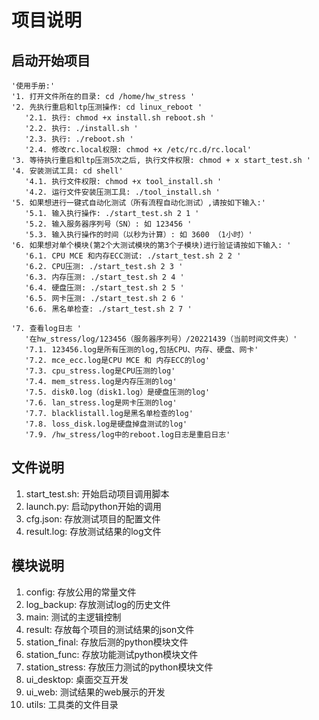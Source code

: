 # 项目说明

## 启动开始项目

```
'使用手册:'
'1. 打开文件所在的目录: cd /home/hw_stress '
'2. 先执行重启和ltp压测操作: cd linux_reboot '
   '2.1. 执行: chmod +x install.sh reboot.sh '
   '2.2. 执行: ./install.sh '
   '2.3. 执行: ./reboot.sh '
   '2.4. 修改rc.local权限: chmod +x /etc/rc.d/rc.local'
'3. 等待执行重启和ltp压测5次之后, 执行文件权限: chmod + x start_test.sh '
'4. 安装测试工具: cd shell'
   '4.1. 执行文件权限: chmod +x tool_install.sh '
   '4.2. 运行文件安装压测工具: ./tool_install.sh '
'5. 如果想进行一键式自动化测试（所有流程自动化测试）,请按如下输入:'
   '5.1. 输入执行操作: ./start_test.sh 2 1 '
   '5.2. 输入服务器序列号（SN）: 如 123456 '
   '5.3. 输入执行操作的时间（以秒为计算）: 如 3600 （1小时）'
'6. 如果想对单个模块(第2个大测试模块的第3个子模块)进行验证请按如下输入: '
   '6.1. CPU MCE 和内存ECC测试: ./start_test.sh 2 2 '
   '6.2. CPU压测: ./start_test.sh 2 3 '
   '6.3. 内存压测: ./start_test.sh 2 4 '
   '6.4. 硬盘压测: ./start_test.sh 2 5 '
   '6.5. 网卡压测: ./start_test.sh 2 6 '
   '6.6. 黑名单检查: ./start_test.sh 2 7 '
   
'7. 查看log日志 '
   '在hw_stress/log/123456（服务器序列号）/20221439（当前时间文件夹）'
   '7.1. 123456.log是所有压测的log,包括CPU、内存、硬盘、网卡'
   '7.2. mce_ecc.log是CPU MCE 和 内存ECC的log'
   '7.3. cpu_stress.log是CPU压测的log'
   '7.4. mem_stress.log是内存压测的log'
   '7.5. disk0.log（disk1.log）是硬盘压测的log'
   '7.6. lan_stress.log是网卡压测的log'
   '7.7. blacklistall.log是黑名单检查的log'
   '7.8. loss_disk.log是硬盘掉盘测试的log'
   '7.9. /hw_stress/log中的reboot.log日志是重启日志'
```

## 文件说明
1. start_test.sh: 开始启动项目调用脚本
2. launch.py: 启动python开始的调用
3. cfg.json: 存放测试项目的配置文件
4. result.log: 存放测试结果的log文件

## 模块说明
1. config: 存放公用的常量文件
2. log_backup: 存放测试log的历史文件
3. main: 测试的主逻辑控制
4. result: 存放每个项目的测试结果的json文件
5. station_final: 存放后测的python模块文件
6. station_func: 存放功能测试python模块文件
7. station_stress: 存放压力测试的python模块文件
8. ui_desktop: 桌面交互开发
9. ui_web: 测试结果的web展示的开发
10. utils: 工具类的文件目录